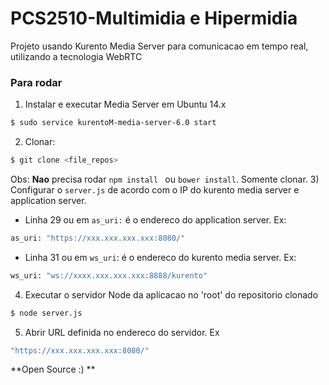 # PCS2510-Multimidia e Hipermidia

Projeto usando Kurento Media Server para comunicacao em tempo real, utilizando a tecnologia WebRTC

### Para rodar
1) Instalar e executar Media Server em Ubuntu 14.x
```sh
$ sudo service kurentoM-media-server-6.0 start
```
2) Clonar:
```sh
$ git clone <file_repos>
```
Obs: **Nao** precisa rodar `npm install ` ou `bower install`. Somente clonar.
3) Configurar o `server.js` de acordo com o IP do kurento media server e application server.

- Linha 29 ou em `as_uri:` é o endereco do application server. Ex:
```sh
as_uri: "https://xxx.xxx.xxx.xxx:8080/"
```
- Linha 31 ou em `ws_uri`: é o endereco do kurento media server. Ex:
```sh
ws_uri: "ws://xxxx.xxx.xxx.xxx:8888/kurento"
```
4) Executar o servidor Node da aplicacao no 'root' do repositorio clonado
```sh
$ node server.js
```
5) Abrir URL definida no endereco do servidor. Ex
```sh
"https://xxx.xxx.xxx.xxx:8080/"
```
**Open Source :) **